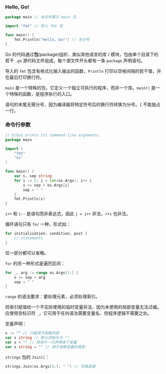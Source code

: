 ### Hello, Go!

```go
package main // 本文件属于 main 包

import "fmt" // 导入 fmt 包

func main() {
    fmt.Println("Hello, Go!") // 无分号
}
```

Go 的代码通过**包**(package)组织，类似其他语言的库 / 模块，包由单个目录下的若干 `.go` 源代码文件组成，每个源文件开头都有一条 `package` 声明语句。

导入的 `fmt` 包含有格式化输入输出的函数，`Println` 打印以空格间隔的若干值，并在最后打印换行符。

`main` 是一个特殊的包，它定义一个独立可执行的程序，而非一个库。`main()` 是一个特殊的函数，是程序执行的入口。

语句的末尾无需分号，因为编译器将特定符号后的换行符转换为分号。`{` 不能独占一行。

### 命令行参数

```go
// Echo1 prints its command-line arguments.
package main

import (
    "fmt"
    "os"
)

func main() {
    var s, sep string
    for i := 1; i < len(os.Args); i++ {
        s += sep + os.Args[i]
        sep = " "
    }
    fmt.Println(s)
}
```

`i++` 和 `i--` 是语句而非表达式，因此 `j = i++` 非法，`++i` 也非法。

循环语句只有 `for` 一种，形式如：

```go
for initialization; condition; post {
    // statements
}
```

任一部分都可以省略。

`for` 的另一种形式是遍历区间：

```go
for _, arg := range os.Args[1:] {
	s += sep + arg
	sep = " "
}
```

`range` 的语法要求：要处理元素，必须处理索引。

将索引赋值给一个不实际使用的临时变量非法，因为未使用的局部变量无法过编。应使用空标识符 `_`，它可用于任何语法需要变量名、但程序逻辑不需要之处。

变量声明：

```go
s := "" // 只能用于函数内部
var s string // 默认初始化为 ""
var s = "" // 常用于一行声明多个变量
var s string = "" // 用于改换变量的类型
```

`strings` 包的 `Join()`：

```go
strings.Join(os.Args[1:], " ") // 空格连接
```